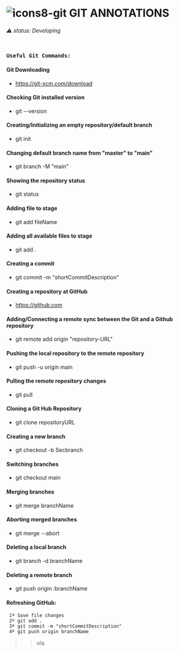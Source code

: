 # ![icons8-git](https://user-images.githubusercontent.com/67625804/154203860-ac702c40-98c9-4bab-a3f5-c93b97f46980.svg) GIT ANNOTATIONS
###### ⚠️  status: Developing <br> <br>
 
 
### ``` Useful Git Commands: ```

#### Git Downloading<br>
+ https://git-scm.com/download

#### Checking Git installed version<br>
+ git --version

#### Creating/Initializing an empty repository/default branch<br>
+ git init

#### Changing default branch name from "master" to "main"<br>
+ git branch -M "main"<br>

#### Showing the repository status<br>
+ git status

#### Adding file to stage<br>
+ git add fileName

#### Adding all available files to stage<br>
+ git add .

#### Creating a commit<br>
+ git commit -m "shortCommitDescription"

#### Creating a repository at GitHub<br>
+ https://github.com

#### Adding/Connecting a remote sync between the Git and a Github repository<br>
+ git remote add origin "repository-URL"

#### Pushing the local repository to the remote repository<br>
+ git push -u origin main

#### Pulling the remote repository changes<br>
+ git pull

#### Cloning a Git Hub Repository<br>
+ git clone repositoryURL

#### Creating a new branch<br>
+ git checkout -b Secbranch

#### Switching branches<br>
+ git checkout main

#### Merging branches<br>
+ git merge branchName

#### Aborting merged branches<br>
+ git merge --abort

#### Deleting a local branch<br>
+ git branch -d branchName

#### Deleting a remote branch<br>
+ git push origin :branchName


#### Refreshing GitHub:
```
 1º Save file changes
 2º git add .
 3º git commit -m "shortCommitDescription"
 4º git push origin branchName
 ```
 
 > > ola


